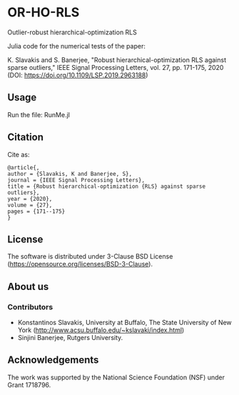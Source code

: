 # OR-HO-RLS

Outlier-robust hierarchical-optimization RLS

Julia code for the numerical tests of the paper:

K. Slavakis and S. Banerjee, "Robust hierarchical-optimization RLS against sparse outliers," IEEE Signal Processing Letters, vol. 27, pp. 171-175, 2020 (DOI: https://doi.org/10.1109/LSP.2019.2963188)

## Usage

Run the file: RunMe.jl

## Citation

Cite as:

	@article{,
	author = {Slavakis, K and Banerjee, S},
	journal = {IEEE Signal Processing Letters},
	title = {Robust hierarchical-optimization {RLS} against sparse outliers}, 
	year = {2020},
	volume = {27},
	pages = {171--175}
	}

## License

The software is distributed under 3-Clause BSD License (https://opensource.org/licenses/BSD-3-Clause).

## About us

### Contributors

- Konstantinos Slavakis, University at Buffalo, The State University of New York (http://www.acsu.buffalo.edu/~kslavaki/index.html)
- Sinjini Banerjee, Rutgers University.

## Acknowledgements

The work was supported by the National Science Foundation (NSF) under Grant 1718796.
